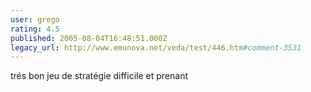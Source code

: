 ```yaml
---
user: grego
rating: 4.5
published: 2005-08-04T16:48:51.000Z
legacy_url: http://www.emunova.net/veda/test/446.htm#comment-3531
---
```

trés bon jeu de stratégie difficile et prenant